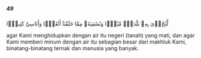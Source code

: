 ##### 49

<span class="ayah">لِّنُحْۦِىَ بِهِۦ بَلْدَةًۭ مَّيْتًۭا وَنُسْقِيَهُۥ مِمَّا خَلَقْنَآ أَنْعَٰمًۭا وَأَنَاسِىَّ كَثِيرًۭا</span>

<span class="ayah_translation">agar Kami menghidupkan dengan air itu negeri (tanah) yang mati, dan agar Kami memberi minum dengan air itu sebagian besar dari makhluk Kami, binatang-binatang ternak dan manusia yang banyak.</span>
